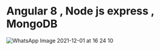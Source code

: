 # Angular 8 , Node js express , MongoDB

![WhatsApp Image 2021-12-01 at 16 24 10](https://user-images.githubusercontent.com/54043642/144267871-e71ab4aa-732c-4408-960e-edc91b4e0d04.jpeg)
